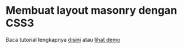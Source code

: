 <h1>Membuat layout masonry dengan CSS3</h1>

<p>Baca tutorial lengkapnya <a href="http://www.tutorial-webdesign.com/cara-membuat-layout-masonry-dengan-css3/">disini</a> atau <a href="http://agilbaka.com/share/masonry_with_css/">lihat demo</a></p>